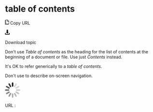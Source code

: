 # table of contents

![Copy URL](media/table-of-contents/Copy.png)
Copy URL

![Download](media/table-of-contents/Download.png)

Download topic

Don't use *Table of contents* as the heading for the list of contents at the beginning of a document or file. Use just *Contents* instead. 

It's OK to refer generically to a *table of contents*.

Don't use to describe on-screen navigation.

![In progress](media/table-of-contents/activity-large.gif)

URL :
